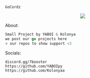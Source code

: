 ```
GoCordz
```

<p align="center">
  <img src="https://user-images.githubusercontent.com/116932476/198799050-e47bae97-de86-4ce4-a6d6-d55b23eb0679.png" />
</p>


About:
```go
Small Project by YABOI & Kolonya
we post our go projects here
⭐ our repos to show support <3
````


Socials:

```
discord.gg/7booster
https://github.com/YABOIpy
https://github.com/Kolonyaa
```
